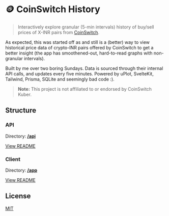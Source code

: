 # 🪙 CoinSwitch History

> Interactively explore granular (5-min intervals) history of buy/sell prices of X-INR pairs from [CoinSwitch](https://coinswitch.co).

As expected, this was started off as and still is a (better) way to view historical price data of crypto-INR pairs offered by CoinSwitch to get a better insight (the app has smoothened-out, hard-to-read graphs with non-granular intervals).

Built by me over two boring Sundays. Data is sourced through their internal API calls, and updates every five minutes. Powered by uPlot, SvelteKit, Tailwind, Prisma, SQLite and seemingly bad code :).

> **Note:** This project is not affiliated to or endorsed by CoinSwitch Kuber.

## Structure

### API

Directory: [**/api**](/api)

[View README](/api/README.md)

### Client

Directory: [**/app**](/app)

[View README](/app/README.md)

## License

[MIT](LICENSE)
